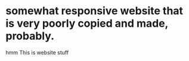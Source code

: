 # somewhat responsive website that is very poorly copied and made, probably.

hmm
This is website stuff

